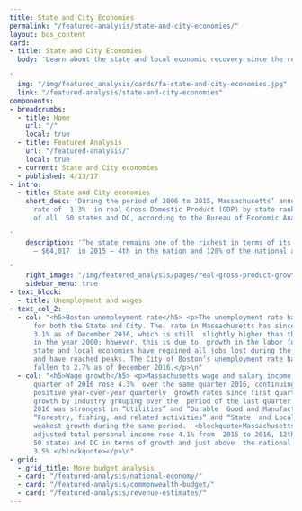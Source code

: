 ```yaml
---
title: State and City Economies
permalink: "/featured-analysis/state-and-city-economies/"
layout: bos_content
card:
- title: State and City Economies
  body: 'Learn about the state and local economic recovery since the recent recession.

'
  img: "/img/featured_analysis/cards/fa-state-and-city-economies.jpg"
  link: "/featured-analysis/state-and-city-economies"
components:
- breadcrumbs:
  - title: Home
    url: "/"
    local: true
  - title: Featured Analysis
    url: "/featured-analysis/"
    local: true
  - current: State and City economies
  - published: 4/13/17
- intro:
  - title: State and City economies
    short_desc: 'During the period of 2006 to 2015, Massachusetts’ annualized growth
      rate of  1.3%  in real Gross Domestic Product (GDP) by state ranked 13th out
      of all  50 states and DC, according to the Bureau of Economic Analysis (BEA).

'
    description: 'The state remains one of the richest in terms of its GDP per capita
      – $64,017  in 2015 – 4th in the nation and 128% of the national average.

'
    right_image: "/img/featured_analysis/pages/real-gross-product-growth.png"
    sidebar_menu: true
- text_block:
  - title: Unemployment and wages
- text_col_2:
  - col: "<h5>Boston unemployment rate</h5> <p>The unemployment rate had been decreasing
      for both the State and City. The  rate in Massachusetts has since fallen to
      3.1% as of December 2016, which is still  slightly higher than the 2.6% seen
      in the year 2000; however, this is due to  growth in the labor force.</p> <p>The
      state and local economies have regained all jobs lost during the recent  recessions
      and have reached peaks. The City of Boston’s unemployment rate has  steadily
      fallen to 2.7% as of December 2016.</p>\n"
  - col: "<h5>Wage growth</h5> <p>Massachusetts wage and salary income in the fourth
      quarter of 2016 rose 4.3%  over the same quarter 2016, continuing a trend of
      positive year-over-year quarterly  growth rates since first quarter 2010. Earnings
      growth by industry grouping over the  period of the last quarter in 2015 to
      2016 was strongest in “Utilities” and “Durable  Good and Manufacturing”, while
      “Forestry, fishing, and related activities” and “State  and Local” showed the
      weakest growth during the same period.  <blockquote>Massachusetts’ seasonally
      adjusted total personal income rose 4.1% from  2015 to 2016, 12th out of the
      50 states and DC in terms of growth and just above  the national average of
      3.5%.</blockquote></p>\n"
- grid:
  - grid_title: More budget analysis
  - card: "/featured-analysis/national-economy/"
  - card: "/featured-analysis/commonwealth-budget/"
  - card: "/featured-analysis/revenue-estimates/"
---
```


